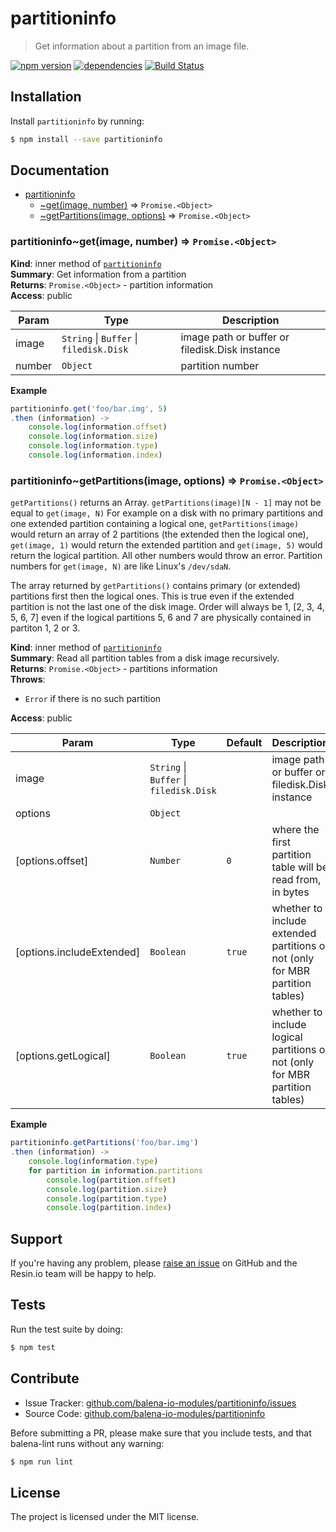 partitioninfo
=============

> Get information about a partition from an image file.

[![npm version](https://badge.fury.io/js/partitioninfo.svg)](http://badge.fury.io/js/partitioninfo)
[![dependencies](https://david-dm.org/balena-io-modules/partitioninfo.svg)](https://david-dm.org/balena-io-modules/partitioninfo.svg)
[![Build Status](https://travis-ci.org/balena-io-modules/partitioninfo.svg?branch=master)](https://travis-ci.org/balena-io-modules/partitioninfo)

Installation
------------

Install `partitioninfo` by running:

```sh
$ npm install --save partitioninfo
```

Documentation
-------------


* [partitioninfo](#module_partitioninfo)
    * [~get(image, number)](#module_partitioninfo..get) ⇒ <code>Promise.&lt;Object&gt;</code>
    * [~getPartitions(image, options)](#module_partitioninfo..getPartitions) ⇒ <code>Promise.&lt;Object&gt;</code>

<a name="module_partitioninfo..get"></a>

### partitioninfo~get(image, number) ⇒ <code>Promise.&lt;Object&gt;</code>
**Kind**: inner method of [<code>partitioninfo</code>](#module_partitioninfo)  
**Summary**: Get information from a partition  
**Returns**: <code>Promise.&lt;Object&gt;</code> - partition information  
**Access**: public  

| Param | Type | Description |
| --- | --- | --- |
| image | <code>String</code> \| <code>Buffer</code> \| <code>filedisk.Disk</code> | image path or buffer or filedisk.Disk instance |
| number | <code>Object</code> | partition number |

**Example**  
```js
partitioninfo.get('foo/bar.img', 5)
.then (information) ->
	console.log(information.offset)
	console.log(information.size)
	console.log(information.type)
	console.log(information.index)
```
<a name="module_partitioninfo..getPartitions"></a>

### partitioninfo~getPartitions(image, options) ⇒ <code>Promise.&lt;Object&gt;</code>
`getPartitions()` returns an Array.
`getPartitions(image)[N - 1]` may not be equal to `get(image, N)`
For example on a disk with no primary partitions and one extended partition
containing a logical one, `getPartitions(image)` would return an array of 2 partitions
(the extended then the logical one), `get(image, 1)` would return the extended
partition and `get(image, 5)` would return the logical partition. All other
numbers would throw an error.
Partition numbers for `get(image, N)` are like Linux's `/dev/sdaN`.

The array returned by `getPartitions()` contains primary (or extended) partitions
first then the logical ones. This is true even if the extended partition is not the
last one of the disk image. Order will always be 1, [2, 3, 4, 5, 6, 7] even if
the logical partitions 5, 6 and 7 are physically contained in partiton 1, 2 or 3.

**Kind**: inner method of [<code>partitioninfo</code>](#module_partitioninfo)  
**Summary**: Read all partition tables from a disk image recursively.  
**Returns**: <code>Promise.&lt;Object&gt;</code> - partitions information  
**Throws**:

- <code>Error</code> if there is no such partition

**Access**: public  

| Param | Type | Default | Description |
| --- | --- | --- | --- |
| image | <code>String</code> \| <code>Buffer</code> \| <code>filedisk.Disk</code> |  | image path or buffer or filedisk.Disk instance |
| options | <code>Object</code> |  |  |
| [options.offset] | <code>Number</code> | <code>0</code> | where the first partition table will be read from, in bytes |
| [options.includeExtended] | <code>Boolean</code> | <code>true</code> | whether to include extended partitions or not (only for MBR partition tables) |
| [options.getLogical] | <code>Boolean</code> | <code>true</code> | whether to include logical partitions or not (only for MBR partition tables) |

**Example**  
```js
partitioninfo.getPartitions('foo/bar.img')
.then (information) ->
	console.log(information.type)
	for partition in information.partitions
		console.log(partition.offset)
		console.log(partition.size)
		console.log(partition.type)
		console.log(partition.index)
```

Support
-------

If you're having any problem, please [raise an issue](https://github.com/balena-io-modules/partitioninfo/issues/new) on GitHub and the Resin.io team will be happy to help.

Tests
-----

Run the test suite by doing:

```sh
$ npm test
```

Contribute
----------

- Issue Tracker: [github.com/balena-io-modules/partitioninfo/issues](https://github.com/balena-io-modules/partitioninfo/issues)
- Source Code: [github.com/balena-io-modules/partitioninfo](https://github.com/balena-io-modules/partitioninfo)

Before submitting a PR, please make sure that you include tests, and that balena-lint runs without any warning:

```sh
$ npm run lint
```

License
-------

The project is licensed under the MIT license.
